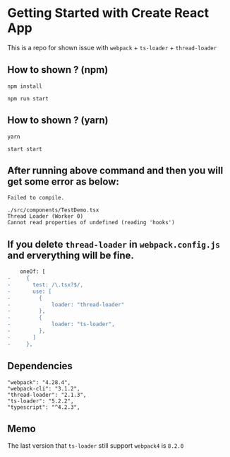 # Getting Started with Create React App

This is a repo for shown issue with `webpack` + `ts-loader` + `thread-loader`

## How to shown ? (npm)
```
npm install

npm run start
```

## How to shown ? (yarn)
```
yarn

start start
```

## After running above command and then you will get some error as below:

```
Failed to compile.

./src/components/TestDemo.tsx
Thread Loader (Worker 0)
Cannot read properties of undefined (reading 'hooks')
```

## If you delete `thread-loader` in `webpack.config.js` and erverything will be fine.

```diff
    oneOf: [
-     {
-       test: /\.tsx?$/,
-       use: [
-         {
-             loader: "thread-loader"
-         },
-         {
-             loader: "ts-loader",
-         },
-       ]
-     },
```


## Dependencies
```
"webpack": "4.28.4",
"webpack-cli": "3.1.2",
"thread-loader": "2.1.3",
"ts-loader": "5.2.2",
"typescript": "^4.2.3",
```

## Memo
The last version that `ts-loader` still support `webpack4` is `8.2.0`